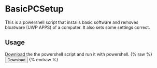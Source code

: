 # BasicPCSetup

This is a powershell script that installs basic software and removes bloatware (UWP APPS) of a computer.
It also sets some settings correct.

## Usage
Download the the powershell script and run it with powershell.
{% raw %}
<button onclick="window.open('https://raw.githubusercontent.com/multiplies/BasicPCSetup/master/BasicInstallion.ps1')">Download</button>
{% endraw %}
